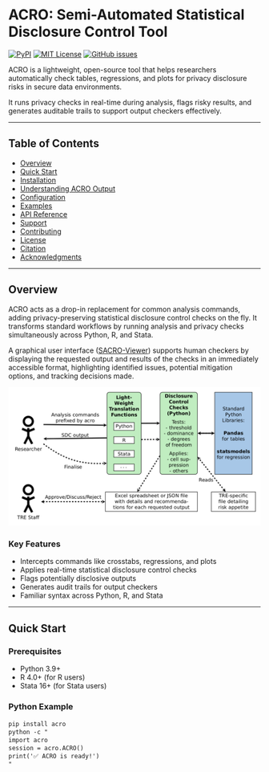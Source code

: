 # ACRO: Semi-Automated Statistical Disclosure Control Tool

[![PyPI](https://img.shields.io/pypi/v/acro.svg)](https://pypi.org/project/acro/)
[![MIT License](https://img.shields.io/badge/license-MIT-green.svg)](LICENSE)
[![GitHub issues](https://img.shields.io/github/issues/AI-SDC/ACRO)](https://github.com/AI-SDC/ACRO/issues)

ACRO is a lightweight, open-source tool that helps researchers automatically check tables, regressions, and plots for privacy disclosure risks in secure data environments. 

It runs privacy checks in real-time during analysis, flags risky results, and generates auditable trails to support output checkers effectively.

---

## Table of Contents

- [Overview](https://github.com/AI-SDC/ACRO/blob/270-documentation-update-structure-for-readmemd/Acro%20README.MD#overview)  
- [Quick Start](#quick-start)  
- [Installation](#installation)  
- [Understanding ACRO Output](#understanding-acro-output)  
- [Configuration](#configuration)  
- [Examples](#examples)  
- [API Reference](#api-reference)  
- [Support](#support)  
- [Contributing](#contributing)  
- [License](#license)  
- [Citation](#citation)  
- [Acknowledgments](#acknowledgments)  

---
## Overview

ACRO acts as a drop-in replacement for common analysis commands, adding privacy-preserving statistical disclosure control checks on the fly. It transforms standard workflows by running analysis and privacy checks simultaneously across Python, R, and Stata.

A graphical user interface ([SACRO-Viewer](https://github.com/AI-SDC/SACRO-Viewer)) supports human checkers by displaying the requested output and results of the checks in an immediately accessible format, highlighting identified issues, potential mitigation options, and tracking decisions made.

![ACRO workflow and architecture schematic](docs/schematic.png)

### Key Features

- Intercepts commands like crosstabs, regressions, and plots  
- Applies real-time statistical disclosure control checks  
- Flags potentially disclosive outputs  
- Generates audit trails for output checkers  
- Familiar syntax across Python, R, and Stata  

---

## Quick Start

### Prerequisites

- Python 3.9+  
- R 4.0+ (for R users)  
- Stata 16+ (for Stata users)  

### Python Example
```
pip install acro
python -c "
import acro
session = acro.ACRO()
print('✅ ACRO is ready!')
"
```
